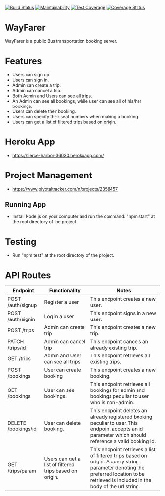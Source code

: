 [![Build Status](https://travis-ci.com/Realtime-josh/WayFarer.svg?branch=develop)](https://travis-ci.com/Realtime-josh/WayFarer)
[![Maintainability](https://api.codeclimate.com/v1/badges/a0486eea2f1e5fa4df8e/maintainability)](https://codeclimate.com/github/Realtime-josh/WayFarer)
[![Test Coverage](https://api.codeclimate.com/v1/badges/a0486eea2f1e5fa4df8e/test_coverage)](https://codeclimate.com/github/Realtime-josh/WayFarer/test_coverage)
[![Coverage Status](https://coveralls.io/repos/github/Realtime-josh/WayFarer/badge.svg?branch=develop)](https://coveralls.io/github/Realtime-josh/WayFarer?branch=develop)
# WayFarer 
WayFarer is a public Bus transportation booking server.

# Features
* Users can sign up.
* Users can sign in.
* Admin can create a trip.
* Admin can cancel a trip.
* Both Admin and Users can see all trips.
* An Admin can see all bookings, while user can see all of his/her bookings.
* Users can delete their booking.
* Users can specify their seat numbers when making a booking.
* Users can get a list of filtered trips based on origin.

# Heroku App
* https://fierce-harbor-36030.herokuapp.com/

# Project Management
* https://www.pivotaltracker.com/n/projects/2358457
## Running App
* Install Node.js on your computer and run the command: "npm start" at the root directory of the project.
# Testing
* Run "npm test" at the root directory of the project.
# API Routes
| Endpoint  | Functionality | Notes |
| ------------- | ------------- |------------- |
|POST /auth/signup|Register a user |This endpoint creates a new user.
|POST /auth/signin|Log in a user |This endpoint signs in a new user.
|POST /trips|Admin can create trip |This endpoint creates a new trip.
|PATCH /trips/id|Admin can cancel trip |This endpoint cancels an already existing trip.
|GET /trips|Admin and User can see all trips |This endpoint retrieves all existing trips.
|POST /bookings|User can create booking |This endpoint creates a new booking.
|GET /bookings|User can see bookings. |This endpoint retrieves all bookings for admin and bookings peculiar to user who is non-admin.
|DELETE /bookings/id|User can delete booking. |This endpoint deletes an already registered booking peculiar to user.This endpoint accepts an id parameter which should reference a valid booking id.
|GET /trips/param|Users can get a list of filtered trips based on origin.|This endpoint retrieves a list of filtered trips based on origin. A query string parameter denoting the preferred location to be retrieved is included in the body of the url string.

